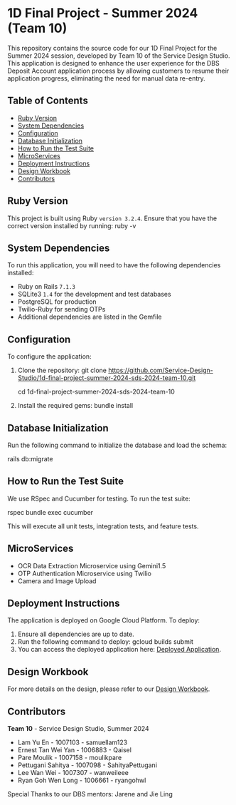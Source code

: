 # 1D Final Project - Summer 2024 (Team 10)

This repository contains the source code for our 1D Final Project for the Summer 2024 session, developed by Team 10 of the Service Design Studio. This application is designed to enhance the user experience for the DBS Deposit Account application process by allowing customers to resume their application progress, eliminating the need for manual data re-entry.

## Table of Contents
- [Ruby Version](#ruby-version)
- [System Dependencies](#system-dependencies)
- [Configuration](#configuration)
- [Database Initialization](#database-initialization)
- [How to Run the Test Suite](#how-to-run-the-test-suite)
- [MicroServices](#microservices)
- [Deployment Instructions](#deployment-instructions)
- [Design Workbook](#design-workbook)
- [Contributors](#contributors)

## Ruby Version
This project is built using Ruby `version 3.2.4`. Ensure that you have the correct version installed by running:
ruby -v

## System Dependencies

To run this application, you will need to have the following dependencies installed:

- Ruby on Rails `7.1.3`
- SQLite3 `1.4` for the development and test databases
- PostgreSQL for production
- Twilio-Ruby for sending OTPs
- Additional dependencies are listed in the Gemfile

## Configuration

To configure the application:

1. Clone the repository:
   git clone https://github.com/Service-Design-Studio/1d-final-project-summer-2024-sds-2024-team-10.git
   
   cd 1d-final-project-summer-2024-sds-2024-team-10

3. Install the required gems:
   bundle install

## Database Initialization

Run the following command to initialize the database and load the schema:

rails db:migrate

## How to Run the Test Suite

We use RSpec and Cucumber for testing. To run the test suite:

rspec
bundle exec cucumber

This will execute all unit tests, integration tests, and feature tests.

## MicroServices

- OCR Data Extraction Microservice using Gemini1.5
- OTP Authentication Microservice using Twilio
- Camera and Image Upload

## Deployment Instructions

The application is deployed on Google Cloud Platform. To deploy:

1. Ensure all dependencies are up to date.
2. Run the following command to deploy:
   gcloud builds submit
3. You can access the deployed application here: [Deployed Application](https://dbs5-tqs6erweea-as.a.run.app/).

## Design Workbook

For more details on the design, please refer to our [Design Workbook](https://docs.google.com/document/d/1NKNe5zba8b4IR6PJ0jwitwsROz2DFnMIl5cKZIuibT4/edit?usp=sharing).

## Contributors

**Team 10** - Service Design Studio, Summer 2024
- Lam Yu En - 1007103 - samuellam123
- Ernest Tan Wei Yan - 1006883 - Qaisel
- Pare Moulik - 1007158 - moulikpare
- Pettugani Sahitya - 1007098 - SahityaPettugani
- Lee Wan Wei - 1007307 - wanweileee
- Ryan Goh Wen Long - 1006661 - ryangohwl

Special Thanks to our DBS mentors: Jarene and Jie Ling
